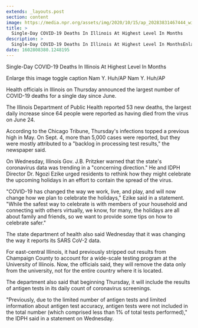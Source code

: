 ```yaml
--- 
extends: _layouts.post 
section: content 
image: https://media.npr.org/assets/img/2020/10/15/ap_20283831467444_wide-13437089fff2c249672d1d9c6c000617a082f55e.jpg?s=1400 
title: > 
  Single-Day COVID-19 Deaths In Illinois At Highest Level In Months 
description: > 
  Single-Day COVID-19 Deaths In Illinois At Highest Level In MonthsEnlarge this image toggle caption Nam Y. Huh/AP Nam Y. Huh/APHealth officials in Illinois on Thursday announced the largest number of COVID-19 deaths for a single day since June.The Illinois Department of Public Health reported 53 new deaths, the largest daily increase since 64 people were reported as having died from the virus on June 24.For east-central Illinois, it had previously stripped out results from Champaign County to account for a wide-scale testing program at the University of Illinois.The department also said that beginning Thursday, it will include the results of antigen tests in its daily count of coronavirus screenings."Previously, due to the limited number of antigen tests and limited information about antigen test accuracy, antigen tests were not included in the total number (which comprised less than 1% of total tests performed)," the IDPH said in a statement on Wednesday. 
date: 1602808380.1248195 
--- 
```

Single-Day COVID-19 Deaths In Illinois At Highest Level In Months

Enlarge this image toggle caption Nam Y. Huh/AP Nam Y. Huh/AP

Health officials in Illinois on Thursday announced the largest number of COVID-19 deaths for a single day since June.

The Illinois Department of Public Health reported 53 new deaths, the largest daily increase since 64 people were reported as having died from the virus on June 24.

According to the Chicago Tribune, Thursday's infections topped a previous high in May. On Sept. 4, more than 5,000 cases were reported, but they were mostly attributed to a "backlog in processing test results," the newspaper said.

On Wednesday, Illinois Gov. J.B. Pritzker warned that the state's coronavirus data was trending in a "concerning direction." He and IDPH Director Dr. Ngozi Ezike urged residents to rethink how they might celebrate the upcoming holidays in an effort to contain the spread of the virus.

"COVID-19 has changed the way we work, live, and play, and will now change how we plan to celebrate the holidays," Ezike said in a statement. "While the safest way to celebrate is with members of your household and connecting with others virtually, we know, for many, the holidays are all about family and friends, so we want to provide some tips on how to celebrate safer."

The state department of health also said Wednesday that it was changing the way it reports its SARS CoV-2 data.

For east-central Illinois, it had previously stripped out results from Champaign County to account for a wide-scale testing program at the University of Illinois. Now, the officials said, they will remove the data only from the university, not for the entire country where it is located.

The department also said that beginning Thursday, it will include the results of antigen tests in its daily count of coronavirus screenings.

"Previously, due to the limited number of antigen tests and limited information about antigen test accuracy, antigen tests were not included in the total number (which comprised less than 1% of total tests performed)," the IDPH said in a statement on Wednesday.